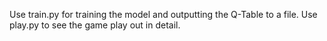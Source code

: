 Use train.py for training the model and outputting the Q-Table to a file.
Use play.py to see the game play out in detail.
